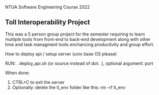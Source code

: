 NTUA Software Engineering Course 2022

## Toll Interoperability Project

This was a 5 person group project for the semester requiring to learn multiple tools from front-end to back-end development
along with other time and task managment tools enchancing productivity and group effort.


How to deploy api / setup server
(unix base OS please)

RUN: . deploy_api.sh (or source instead of dot: .), optional argument: port

When done:
1) CTRL+C to exit the server
2) Optionally: delete the tl_env folder like this: rm -rf tl_env

